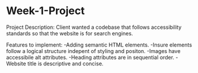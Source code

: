 # Week-1-Project

Project Description: Client wanted a codebase that follows accessibility standards so that the website is for search engines.

Features to implement:
-Adding semantic HTML elements.
-Insure elements follow a logical structure indepent of styling and positon.
-Images have accessibile alt attributes.
-Heading attributes are in sequential order.
-Website title is descriptive and concise.
